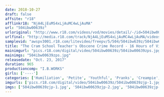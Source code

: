 ```yaml
---
date: 2018-10-27
draft: false
affsite: "r18"
afflinkr18: "NjA4LjEuMS4xLjAuMC4wLjAuMA"
url: "504ibw00639z"
urloriginal: "http://www.r18.com/videos/vod/movies/detail/-/id=504ibw00639z"
urlfinal: "http://media.r18.com/track/NjA4LjEuMS4xLjAuMC4wLjAuMA/videos/vod/movies/detail/-/id=504ibw00639z"
samplevid: "awspv3001.r18.com/litevideo/freepv/5/504/504ibw639z/504ibw639z_dmb_w.mp4"
title: "The Cram School Teacher's Obscene Crime Record - 16 Hours of Video"
mainimgurl: "pics.r18.com/digital/video/504ibw00639z/504ibw00639zps.jpg"
mainimgs: "504ibw00639zps.jpg"
releasedate: "Oct. 23, 2017"
duration: 965
productioncomp: "I.B.WORKS"
girls: ['----']
categories: ['Humiliation', 'Petite', 'Youthful', 'Pranks', 'Creampie', 'Compilation', 'Homemade', 'Hi-Def', 'More Than 16 Hours Of Footage']
imgurls: ['pics.r18.com/digital/video/504ibw00639z/504ibw00639zjp-1.jpg', 'pics.r18.com/digital/video/504ibw00639z/504ibw00639zjp-2.jpg', 'pics.r18.com/digital/video/504ibw00639z/504ibw00639zjp-3.jpg', 'pics.r18.com/digital/video/504ibw00639z/504ibw00639zjp-4.jpg', 'pics.r18.com/digital/video/504ibw00639z/504ibw00639zjp-5.jpg', 'pics.r18.com/digital/video/504ibw00639z/504ibw00639zjp-6.jpg', 'pics.r18.com/digital/video/504ibw00639z/504ibw00639zjp-7.jpg', 'pics.r18.com/digital/video/504ibw00639z/504ibw00639zjp-8.jpg', 'pics.r18.com/digital/video/504ibw00639z/504ibw00639zjp-9.jpg', 'pics.r18.com/digital/video/504ibw00639z/504ibw00639zjp-10.jpg', 'pics.r18.com/digital/video/504ibw00639z/504ibw00639zjp-11.jpg', 'pics.r18.com/digital/video/504ibw00639z/504ibw00639zjp-12.jpg', 'pics.r18.com/digital/video/504ibw00639z/504ibw00639zjp-13.jpg', 'pics.r18.com/digital/video/504ibw00639z/504ibw00639zjp-14.jpg', 'pics.r18.com/digital/video/504ibw00639z/504ibw00639zjp-15.jpg', 'pics.r18.com/digital/video/504ibw00639z/504ibw00639zjp-16.jpg', 'pics.r18.com/digital/video/504ibw00639z/504ibw00639zjp-17.jpg', 'pics.r18.com/digital/video/504ibw00639z/504ibw00639zjp-18.jpg', 'pics.r18.com/digital/video/504ibw00639z/504ibw00639zjp-19.jpg', 'pics.r18.com/digital/video/504ibw00639z/504ibw00639zjp-20.jpg']
imgs: ['504ibw00639zjp-1.jpg', '504ibw00639zjp-2.jpg', '504ibw00639zjp-3.jpg', '504ibw00639zjp-4.jpg', '504ibw00639zjp-5.jpg', '504ibw00639zjp-6.jpg', '504ibw00639zjp-7.jpg', '504ibw00639zjp-8.jpg', '504ibw00639zjp-9.jpg', '504ibw00639zjp-10.jpg', '504ibw00639zjp-11.jpg', '504ibw00639zjp-12.jpg', '504ibw00639zjp-13.jpg', '504ibw00639zjp-14.jpg', '504ibw00639zjp-15.jpg', '504ibw00639zjp-16.jpg', '504ibw00639zjp-17.jpg', '504ibw00639zjp-18.jpg', '504ibw00639zjp-19.jpg', '504ibw00639zjp-20.jpg']
---
```

